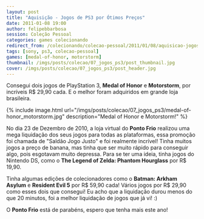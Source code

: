 ```yaml
---
layout: post
title: "Aquisição - Jogos de PS3 por Ótimos Preços"
date: 2011-01-08 19:00
author: felipebbarbosa
session: Coleção Pessoal
categories: games colecionando
redirect_from: /colecionando/colecao-pessoal/2011/01/08/aquisicao-jogos-ps3-ponto-frio.html
tags: [sony, ps3, colecao-pessoal]
games: [medal-of-honor, motorstorm]
thumbnail: /imgs/posts/colecao/07_jogos_ps3/post_thumbnail.jpg
cover: /imgs/posts/colecao/07_jogos_ps3/post_header.jpg
---
```


Consegui dois jogos de PlayStation 3, **Medal of Honor** e **Motorstorm**, por incríveis R\$ 29,90 cada.
E o melhor foram adquiridos em grande loja brasileira.

<!--more-->

{% include image.html url="/imgs/posts/colecao/07_jogos_ps3/medal-of-honor_motorstorm.jpg" description="Medal of Honor e Motorstorm!" %}

No dia 23 de Dezembro de 2010, a loja virtual do **Ponto Frio** realizou uma mega liquidação
dos seus jogos para todas as plataformas, essa promoção foi chamada de "Saldão Jogo Justo" e foi
realmente incrível! Tinha muitos jogos a preço de banana, mas tinha que ser muito rápido para
conseguir algo, pois esgotavam muito depressa. Para se ter uma ideia, tinha jogos do Nintendo DS,
como o **The Legend of Zelda: Phantom Hourglass** por R\$ 19,90.

Tinha algumas edições de colecionadores como o **Batman: Arkham Asylum** e **Resident Evil 5** por
R$ 59,90 cada! Vários jogos por R$ 29,90 como esses dois que consegui! Eu acho que a liquidação
durou menos do que 20 minutos, foi a melhor liquidação de jogos que já vi! :)

O **Ponto Frio** está de parabéns, espero que tenha mais este ano!
